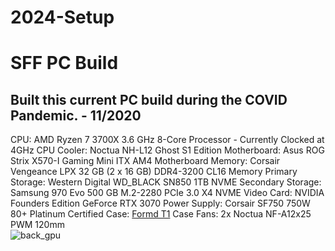 # 2024-Setup

# SFF PC Build

## Built this current PC build during the COVID Pandemic. - 11/2020
CPU: AMD Ryzen 7 3700X 3.6 GHz 8-Core Processor - Currently Clocked at 4GHz
CPU Cooler: Noctua NH-L12 Ghost S1 Edition
Motherboard: Asus ROG Strix X570-I Gaming Mini ITX AM4 Motherboard
Memory: Corsair Vengeance LPX 32 GB (2 x 16 GB) DDR4-3200 CL16 Memory
Primary Storage: Western Digital WD_BLACK SN850 1TB NVME
Secondary Storage: Samsung 970 Evo 500 GB M.2-2280 PCIe 3.0 X4 NVME
Video Card: NVIDIA Founders Edition GeForce RTX 3070
Power Supply: Corsair SF750 750W 80+ Platinum Certified
Case: [Formd T1](https://formdworks.com/collections/t1-1)
Case Fans: 2x Noctua NF-A12x25 PWM 120mm
<br>
![back_gpu](images/back_gpu.png)
